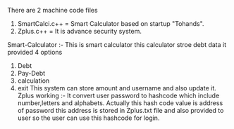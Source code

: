 There are 2 machine code files 
1. SmartCalci.c++ = Smart Calculator based on startup "Tohands".
2. Zplus.c++  = It is advance security system.

Smart-Calculator :- 
This is smart calculator this calculator stroe debt data it provided 4 options 
1. Debt
2. Pay-Debt
3. calculation
4. exit
This system can store amount and username and also update it.
Zplus working :-
It convert user password to hashcode which include number,letters and alphabets. Actually this hash code value is address of password this address is stored in Zplus.txt file and also provided to user so the user can use this hashcode for login.
